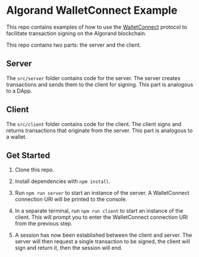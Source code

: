 # Algorand WalletConnect Example

This repo contains examples of how to use the [WalletConnect](https://walletconnect.org/) protocol
to facilitate transaction signing on the Algorand blockchain.

This repo contains two parts: the server and the client.

## Server

The `src/server` folder contains code for the server. The server creates transactions and sends them
to the client for signing. This part is analogous to a DApp.

## Client

The `src/client` folder contains code for the client. The client signs and returns transactions that
originate from the server. This part is analogous to a wallet.

## Get Started

1. Clone this repo.

2. Install dependencies with `npm install`.

3. Run `npm run server` to start an instance of the server. A WalletConnect connection URI will be
printed to the console.

4. In a separate terminal, run `npm run client` to start an instance of the client. This will prompt
you to enter the WalletConnect connection URI from the previous step.

5. A session has now been established between the client and server. The server will then request a
single transaction to be signed, the client will sign and return it, then the session will end.
